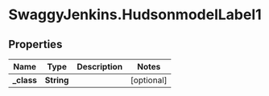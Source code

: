 # SwaggyJenkins.HudsonmodelLabel1

## Properties
Name | Type | Description | Notes
------------ | ------------- | ------------- | -------------
**_class** | **String** |  | [optional] 


